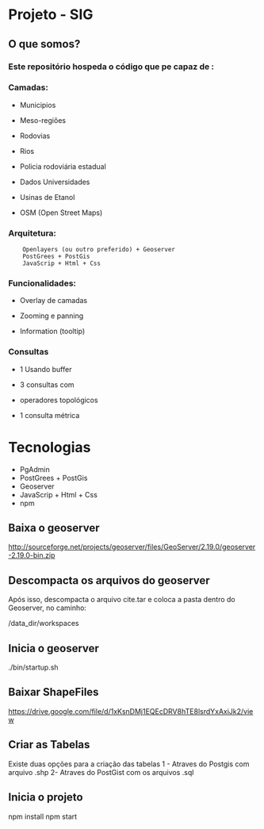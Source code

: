 # Projeto - SIG
## O que somos?
### Este repositório hospeda o código que pe capaz de :
### Camadas:

* Municipios

* Meso-regiões

* Rodovias

* Rios

* Policia rodoviária estadual

* Dados Universidades

* Usinas de Etanol

* OSM (Open Street Maps)

 

### Arquitetura:

        Openlayers (ou outro preferido) + Geoserver 
        PostGrees + PostGis
        JavaScrip + Html + Css


### Funcionalidades:

* Overlay de camadas

* Zooming e panning

* Information (tooltip)

 

### Consultas

* 1 Usando buffer

* 3 consultas com
* operadores topológicos

* 1 consulta métrica

# Tecnologias

* PgAdmin
* PostGrees + PostGis
* Geoserver
* JavaScrip + Html + Css
* npm


## Baixa o geoserver
http://sourceforge.net/projects/geoserver/files/GeoServer/2.19.0/geoserver-2.19.0-bin.zip

## Descompacta os arquivos do geoserver
Após isso, descompacta o arquivo cite.tar e coloca a pasta dentro do Geoserver, no caminho:

/data_dir/workspaces

## Inicia o geoserver
./bin/startup.sh

## Baixar ShapeFiles
https://drive.google.com/file/d/1xKsnDMj1EQEcDRV8hTE8lsrdYxAxiJk2/view

## Criar as Tabelas
Existe duas opções para a criação das tabelas 
1 - Atraves do Postgis com arquivo .shp
2-  Atraves do PostGist com os arquivos .sql

## Inicia o projeto
npm install
npm start


